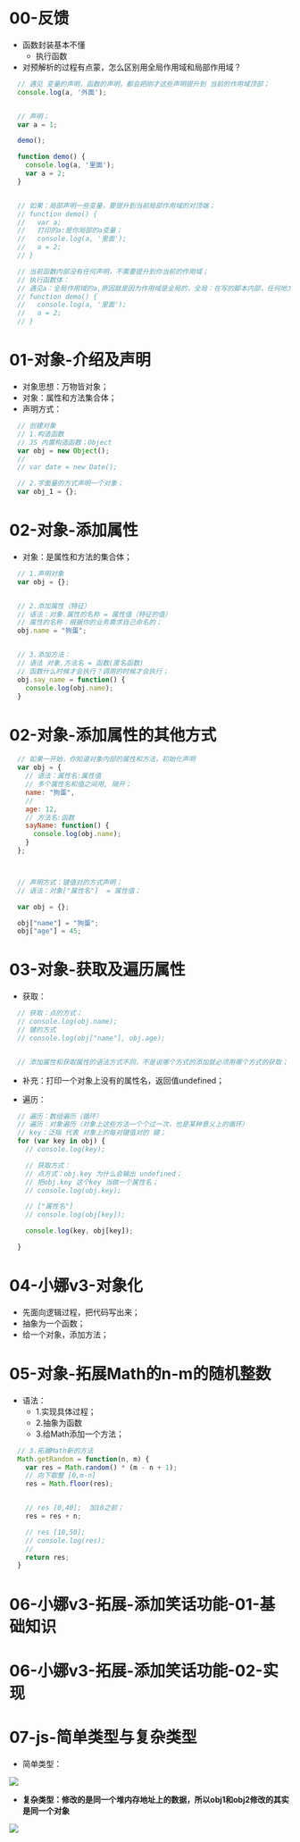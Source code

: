 

# 00-反馈

* 函数封装基本不懂
  * 执行函数
* 对预解析的过程有点蒙，怎么区别用全局作用域和局部作用域？

```js
  // 遇见 变量的声明，函数的声明，都会把刚才这些声明提升到 当前的作用域顶部；
  console.log(a, '外面');


  // 声明；
  var a = 1;

  demo();

  function demo() {
    console.log(a, '里面');
    var a = 2;
  }


  // 如果：局部声明一些变量，要提升到当前局部作用域的对顶端；
  // function demo() {
  //   var a;
  //   打印的a:是你局部的a变量；
  //   console.log(a, '里面');
  //   a = 2;
  // }

  // 当前函数内部没有任何声明，不需要提升到你当前的作用域；
  // 执行函数体：
  // 遇见a：全局作用域的a,原因就是因为作用域是全局的，全局：在写的脚本内部，任何地方，包括你函数的内部；
  // function demo() {
  //   console.log(a, '里面');
  //   a = 2;
  // }
```





# 01-对象-介绍及声明

* 对象思想：万物皆对象；
* 对象：属性和方法集合体；
* 声明方式：

```js
  // 创建对象
  // 1.构造函数
  // JS 内置构造函数；Object
  var obj = new Object();
  // 
  // var date = new Date();

  // 2.字面量的方式声明一个对象；
  var obj_1 = {};
```



# 02-对象-添加属性

* 对象：是属性和方法的集合体；

```js
  // 1.声明对象
  var obj = {};


  // 2.添加属性（特征）
  // 语法：对象.属性的名称 = 属性值（特征的值）
  // 属性的名称：根据你的业务需求自己命名的；
  obj.name = "狗蛋";


  // 3.添加方法：
  // 语法 对象.方法名 = 函数(匿名函数)
  // 函数什么时候才会执行？调用的时候才会执行；
  obj.say_name = function() {
    console.log(obj.name);
  }
```

# 02-对象-添加属性的其他方式

```js
  // 如果一开始，你知道对象内部的属性和方法，初始化声明
  var obj = {
    // 语法：属性名:属性值
    // 多个属性名和值之间用, 隔开；
    name: "狗蛋",
    // 
    age: 12,
    // 方法名:函数
    sayName: function() {
      console.log(obj.name);
    }
  };



  // 声明方式：键值对的方式声明；
  // 语法：对象["属性名"]  = 属性值；

  var obj = {};

  obj["name"] = "狗蛋";
  obj["age"] = 45;
```



# 03-对象-获取及遍历属性

* 获取：

```js
  // 获取：点的方式；
  // console.log(obj.name);
  // 键的方式
  // console.log(obj["name"], obj.age);


  // 添加属性和获取属性的语法方式不同，不是说哪个方式的添加就必须用哪个方式的获取；
```

* 补充：打印一个对象上没有的属性名，返回值undefined；

* 遍历：

```js
  // 遍历：数组遍历（循环）
  // 遍历：对象遍历（对象上这些方法一个个过一次，也是某种意义上的循环）
  // key：泛指 代表 对象上的每对键值对的 键；
  for (var key in obj) {
    // console.log(key);

    // 获取方式：
    // 点方式：obj.key 为什么会输出 undefined；
    // 把obj.key 这个key 当做一个属性名；
    // console.log(obj.key);

    // ["属性名"]
    // console.log(obj[key]);

    console.log(key, obj[key]);

  }
```







# 04-小娜v3-对象化

* 先面向逻辑过程，把代码写出来；
* 抽象为一个函数；
* 给一个对象，添加方法；



# 05-对象-拓展Math的n-m的随机整数

* 语法：
  * 1.实现具体过程；
  * 2.抽象为函数
  * 3.给Math添加一个方法；

```js
  // 3.拓展Math新的方法
  Math.getRandom = function(n, m) {
    var res = Math.random() * (m - n + 1);
    // 向下取整 [0,m-n]
    res = Math.floor(res);


    // res [0,40];  加10之前；
    res = res + n;

    // res [10,50];
    // console.log(res);
    // 
    return res;
  }
```



# 06-小娜v3-拓展-添加笑话功能-01-基础知识



# 06-小娜v3-拓展-添加笑话功能-02-实现





# 07-js-简单类型与复杂类型

* 简单类型：

![](./assets/003.png)

- **复杂类型：修改的是同一个堆内存地址上的数据，所以obj1和obj2修改的其实是同一个对象**

![](./assets/005.png)